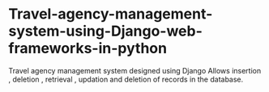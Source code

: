 # Travel-agency-management-system-using-Django-web-frameworks-in-python
Travel agency management system designed using Django
Allows insertion , deletion , retrieval , updation and deletion of records in the database.
